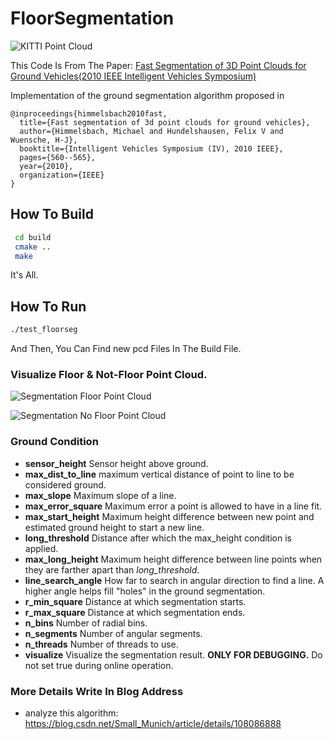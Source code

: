 # FloorSegmentation

![KITTI Point Cloud]()

This Code Is From The Paper: [Fast Segmentation of 3D Point Clouds for Ground Vehicles(2010 IEEE Intelligent Vehicles Symposium)](https://ieeexplore.ieee.org/document/5548059)

Implementation of the ground segmentation algorithm proposed in 
```
@inproceedings{himmelsbach2010fast,
  title={Fast segmentation of 3d point clouds for ground vehicles},
  author={Himmelsbach, Michael and Hundelshausen, Felix V and Wuensche, H-J},
  booktitle={Intelligent Vehicles Symposium (IV), 2010 IEEE},
  pages={560--565},
  year={2010},
  organization={IEEE}
}
```

## How To Build 

```bash
 cd build 
 cmake ..
 make 

```

It's All.

## How To Run 

```bash
./test_floorseg 
```

And Then, You Can Find new pcd Files In The Build File.

### Visualize Floor & Not-Floor Point Cloud.

![Segmentation Floor Point Cloud]()

![Segmentation No Floor Point Cloud]()

### Ground Condition
- **sensor_height**  Sensor height above ground.
- **max_dist_to_line**  maximum vertical distance of point to line to be considered ground.
- **max_slope**  Maximum slope of a line.
- **max_error_square**  Maximum error a point is allowed to have in a line fit.
- **max_start_height**  Maximum height difference between new point and estimated ground height to start a new line.
- **long_threshold**  Distance after which the max_height condition is applied.
- **max_long_height**  Maximum height difference between line points when they are farther apart than *long_threshold*.
- **line_search_angle**  How far to search in angular direction to find a line. A higher angle helps fill "holes" in the ground segmentation.
- **r_min_square**  Distance at which segmentation starts.
- **r_max_square**  Distance at which segmentation ends.
- **n_bins**  Number of radial bins.
- **n_segments**  Number of angular segments.
- **n_threads**  Number of threads to use.
- **visualize** Visualize the segmentation result. **ONLY FOR DEBUGGING.** Do not set true during online operation.


### More Details Write In Blog Address

* analyze this algorithm: https://blog.csdn.net/Small_Munich/article/details/108086888